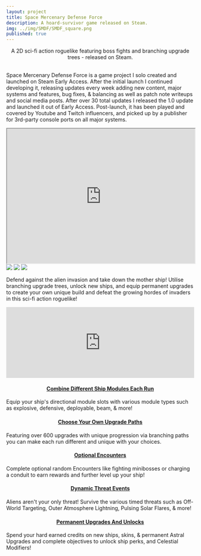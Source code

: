 ```yaml
---
layout: project
title: Space Mercenary Defense Force
description: A hoard-survivor game released on Steam.
img: ../img/SMDF/SMDF_square.png 
published: true
---
```


<center>A 2D sci-fi action roguelike featuring boss fights and branching upgrade trees - released on Steam.</center><br/>

Space Mercenary Defense Force is a game project I solo created and launched on Steam Early Access. After the initial launch I continued developing it, releasing updates every week adding new content, major systems and features, bug fixes, & balancing as well as patch note writeups and social media posts. 
After over 30 total updates I released the 1.0 update and launched it out of Early Access. Post-launch, it has been played and covered by Youtube and Twitch influencers, and picked up by a publisher for 3rd-party console ports on all major systems.

<div class="owl-carousel owl-theme">
<iframe src="https://www.youtube.com/embed/86VvIaYOfPI" width = "700" height="361" style="max-width:100%" data-external="1"></iframe>
<a href="{{ site.baseurl }}/img/SMDF/minibossCharger.png" target="_blank"><img src="{{ site.baseurl }}/img/SMDF/minibossCharger.png" /></a>
<a href="{{ site.baseurl }}/img/SMDF/Saucer Boss with HP bar.png" target="_blank"><img src="{{ site.baseurl }}/img/SMDF/Saucer Boss with HP bar.png" /></a>
<a href="{{ site.baseurl }}/img/SMDF/Outer Atmosphere Lightning Event.png" target="_blank"><img src="{{ site.baseurl }}/img/SMDF/Outer Atmosphere Lightning Event.png" /></a>
</div>

Defend against the alien invasion and take down the mother ship! Utilise branching upgrade trees, unlock new ships, and equip permanent upgrades to create your own unique build and defeat the growing hordes of invaders in this sci-fi action roguelike!

<p align="center"><iframe src="https://store.steampowered.com/widget/2220320/" frameborder="0" width="646" height="190" style="max-width:100%" data-external="1"></iframe>

<h4><u><center>Combine Different Ship Modules Each Run</center></u></h4>
Equip your ship's directional module slots with various module types such as explosive, defensive, deployable, beam, & more!
<p>
<h4><u><center>Choose Your Own Upgrade Paths</center></u></h4>
Featuring over 600 upgrades with unique progression via branching paths you can make each run different and unique with your choices.
<p>
<h4><u><center>Optional Encounters</center></u></h4>
Complete optional random Encounters like fighting minibosses or charging a conduit to earn rewards and further level up your ship!
<p>
<h4><u><center>Dynamic Threat Events</center></u></h4>
Aliens aren't your only threat! Survive the various timed threats such as Off-World Targeting, Outer Atmosphere Lightning, Pulsing Solar Flares, & more!
<p>
<h4><u><center>Permanent Upgrades And Unlocks</center></u></h4>
Spend your hard earned credits on new ships, skins, & permanent Astral Upgrades and complete objectives to unlock ship perks, and Celestial Modifiers!